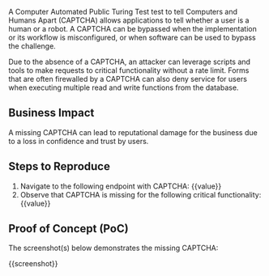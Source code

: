 A Computer Automated Public Turing Test test to tell Computers and Humans Apart (CAPTCHA) allows applications to tell whether a user is a human or a robot. A CAPTCHA can be bypassed when the implementation or its workflow is misconfigured, or when software can be used to bypass the challenge.

Due to the absence of a CAPTCHA, an attacker can leverage scripts and tools to make requests to critical functionality without a rate limit. Forms that are often firewalled by a CAPTCHA can also deny service for users when executing multiple read and write functions from the database.

## Business Impact

A missing CAPTCHA can lead to reputational damage for the business due to a loss in confidence and trust by users.

## Steps to Reproduce

1. Navigate to the following endpoint with CAPTCHA: {{value}}
1. Observe that CAPTCHA is missing for the following critical functionality: {{value}}

## Proof of Concept (PoC)

The screenshot(s) below demonstrates the missing CAPTCHA:

{{screenshot}}
